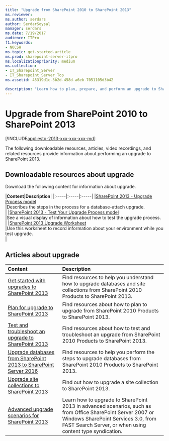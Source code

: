 ```yaml
---
title: "Upgrade from SharePoint 2010 to SharePoint 2013"
ms.reviewer: 
ms.author: serdars
author: SerdarSoysal
manager: serdars
ms.date: 7/19/2017
audience: ITPro
f1.keywords:
- NOCSH
ms.topic: get-started-article
ms.prod: sharepoint-server-itpro
ms.localizationpriority: medium
ms.collection:
- IT_Sharepoint_Server
- IT_Sharepoint_Server_Top
ms.assetid: 45319d1c-3b2d-458d-a6eb-7051105d3b42

description: "Learn how to plan, prepare, and perform an upgrade to SharePoint 2013."
---
```


# Upgrade from SharePoint 2010 to SharePoint 2013

[!INCLUDE[appliesto-2013-xxx-xxx-xxx-md](../includes/appliesto-2013-xxx-xxx-xxx-md.md)]
  
The following downloadable resources, articles, video recordings, and related resources provide information about performing an upgrade to SharePoint 2013.
  
## Downloadable resources about upgrade

Download the following content for information about upgrade.
  
|**Content**|**Description**|
|:-----|:-----|:-----|
|[SharePoint 2013 - Upgrade Process model](https://go.microsoft.com/fwlink/?LinkId=255047) <br/> |Describes the steps in the process for a database-attach upgrade.  <br/> |
|[SharePoint 2013 - Test Your Upgrade Process model](https://go.microsoft.com/fwlink/?LinkId=252098) <br/> |See a visual display of information about how to test the upgrade process.  <br/> |
|[SharePoint 2013 Upgrade Worksheet](https://go.microsoft.com/fwlink/?LinkId=252097) <br/> |Use this worksheet to record information about your environment while you test upgrade.  <br/> |
   
## Articles about upgrade

  
|**Content**|**Description**|
|:-----|:-----|
|[Get started with upgrades to SharePoint 2013](get-started-with-upgrade-0.md) <br/> |Find resources to help you understand how to upgrade databases and site collections from SharePoint 2010 Products to SharePoint 2013.  <br/> |
|[Plan for upgrade to SharePoint 2013](/previous-versions/office/sharepoint-server-2010/cc303429(v=office.14)) <br/> |Find resources about how to plan to upgrade from SharePoint 2010 Products to SharePoint 2013.  <br/> |
|[Test and troubleshoot an upgrade to SharePoint 2013](test-and-troubleshoot-an-upgrade-0.md) <br/> |Find resources about how to test and troubleshoot an upgrade from SharePoint 2010 Products to SharePoint 2013.  <br/> |
|[Upgrade databases from SharePoint 2013 to SharePoint Server 2016](upgrade-databases.md) <br/> |Find resources to help you perform the steps to upgrade databases from SharePoint 2010 Products to SharePoint 2013.  <br/> |
|[Upgrade site collections to SharePoint 2013](upgrade-site-collections-0.md) <br/> |Find out how to upgrade a site collection to SharePoint 2013.  <br/> |
|[Advanced upgrade scenarios for SharePoint 2013](/previous-versions/office/sharepoint-server-2010/ff730260(v=office.14)) <br/> |Learn how to upgrade to SharePoint 2013 in advanced scenarios, such as from Office SharePoint Server 2007 or Windows SharePoint Services 3.0, from FAST Search Server, or when using content type syndication.  <br/> |
   

